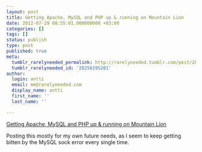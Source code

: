 ```yaml
---
layout: post
title: Getting Apache, MySQL and PHP up & running on Mountain Lion
date: 2012-07-29 08:55:01.000000000 +03:00
categories: []
tags: []
status: publish
type: post
published: true
meta:
  tumblr_rarelyneeded_permalink: http://rarelyneeded.tumblr.com/post/28256195201/getting-apache-mysql-and-php-up-running-on-mountain
  tumblr_rarelyneeded_id: '28256195201'
author:
  login: antti
  email: me@rarelyneeded.com
  display_name: antti
  first_name: ''
  last_name: ''

---
```

<a href="http://coolestguyplanettech.com/downtown/install-and-configure-apache-mysql-php-and-phpmyadmin-osx-108-mountain-lion">Getting Apache, MySQL and PHP up &amp; running on Mountain Lion</a>

Posting this mostly for my own future needs, as I seem to keep getting bitten by the MySQL sock error every single time.


